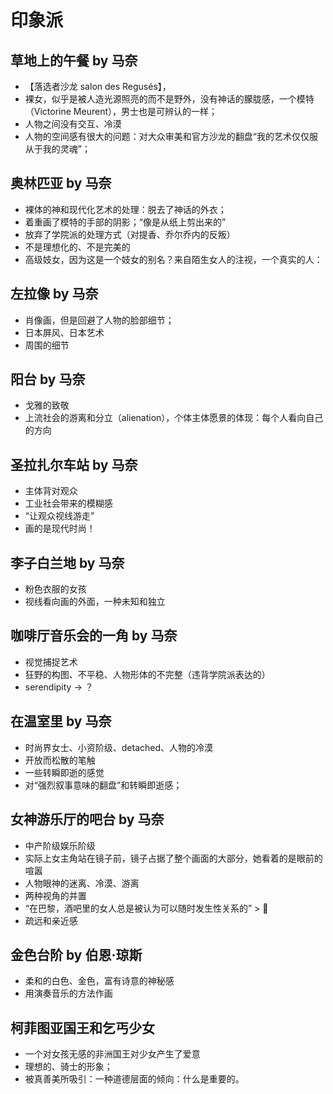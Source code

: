 # 印象派 

## 草地上的午餐 by 马奈

- 【落选者沙龙 salon des Regusés】，
- 裸女，似乎是被人造光源照亮的而不是野外，没有神话的朦胧感，一个模特（Victorine Meurent），男士也是可辨认的一样；
- 人物之间没有交互、冷漠
- 人物的空间感有很大的问题：对大众审美和官方沙龙的翻盘“我的艺术仅仅服从于我的灵魂”；


## 奥林匹亚 by 马奈

- 裸体的神和现代化艺术的处理：脱去了神话的外衣；
- 着重画了模特的手部的阴影；“像是从纸上剪出来的”
- 放弃了学院派的处理方式（对提香、乔尔乔内的反叛）
- 不是理想化的、不是完美的
- 高级妓女，因为这是一个妓女的别名？来自陌生女人的注视，一个真实的人：


## 左拉像 by 马奈
- 肖像画，但是回避了人物的脸部细节；
- 日本屏风、日本艺术
- 周围的细节

## 阳台 by 马奈
- 戈雅的致敬
- 上流社会的游离和分立（alienation），个体主体愿景的体现：每个人看向自己的方向


## 圣拉扎尔车站 by 马奈
- 主体背对观众
- 工业社会带来的模糊感
- “让观众视线游走”
- 画的是现代时尚！

## 李子白兰地 by 马奈
- 粉色衣服的女孩
- 视线看向画的外面，一种未知和独立

## 咖啡厅音乐会的一角 by 马奈
- 视觉捕捉艺术
- 狂野的构图、不平稳、人物形体的不完整（违背学院派表达的）
- serendipity -> ？

## 在温室里 by 马奈
- 时尚界女士、小资阶级、detached、人物的冷漠
- 开放而松散的笔触
- 一些转瞬即逝的感觉
- 对“强烈叙事意味的翻盘”和转瞬即逝感；


## 女神游乐厅的吧台 by 马奈
- 中产阶级娱乐阶级
- 实际上女主角站在镜子前，镜子占据了整个画面的大部分，她看着的是眼前的喧嚣
- 人物眼神的迷离、冷漠、游离
- 两种视角的并置
- “在巴黎，酒吧里的女人总是被认为可以随时发生性关系的” > 🙅
- 疏远和亲近感


## 金色台阶 by 伯恩·琼斯
- 柔和的白色、金色，富有诗意的神秘感
- 用演奏音乐的方法作画

## 柯菲图亚国王和乞丐少女
- 一个对女孩无感的非洲国王对少女产生了爱意
- 理想的、骑士的形象；
- 被真善美所吸引：一种道德层面的倾向：什么是重要的。